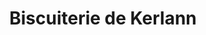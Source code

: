 ---
title: "Biscuiterie de Kerlann"
url: /bain-de-bretagne/biscuiterie-de-kerlann/
shop: Feinkost
---